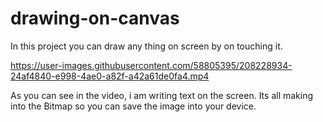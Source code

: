 # drawing-on-canvas
In this project you can draw any thing on screen by on touching it.


https://user-images.githubusercontent.com/58805395/208228934-24af4840-e998-4ae0-a82f-a42a61de0fa4.mp4

As you can see in the video, i am writing text on the screen. Its all making into the Bitmap so you can save the image into your device.
